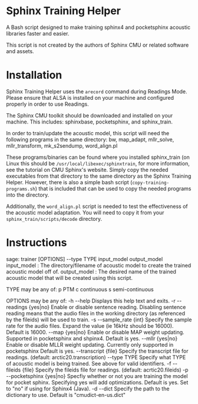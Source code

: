 # Sphinx Training Helper
A Bash script designed to make training sphinx4 and pocketsphinx acoustic libraries faster and easier.

This script is not created by the authors of Sphinx CMU or related software and assets.

# Installation
Sphinx Training Helper uses the ```arecord``` command during Readings Mode. Please ensure that ALSA is installed on your machine and configured properly in order to use Readings.  

The Sphinx CMU toolkit should be downloaded and installed on your machine. This includes: sphinxbase, pocketsphinx, and sphinx_train.  

In order to train/update the acoustic model, this script will need the following programs in the same directory: 
bw, map_adapt, mllr_solve, mllr_transform, mk_s2sendump, word_align.pl  

These programs/binaries can be found where you installed sphinx_train (on Linux this should be `/usr/local/libexec/sphinxtrain`, for more information, see the tutorial on CMU Sphinx's website. Simply copy the needed executables from that directory to the same directory as the Sphinx Training Helper.
However, there is also a simple bash script (`copy-training-programs.sh`) that is included that can be used to copy the needed programs into the directory.

Additionally, the `word_align.pl` script is needed to test the effectiveness of the acoustic model adaptation. You will need to copy it from your `sphinx_train/scripts/decode` directory.

# Instructions
  sage: trainer [OPTIONS] --type TYPE input_model output_model
	input_model : The directory/filename of acoustic model to create the trained acoustic model off of.
	output_model : The desired name of the trained acoustic model that will be created using this script.

TYPE may be any of:
    p   PTM
    c   continuous
    s   semi-continuous
        
    
OPTIONS may be any of:
	-h	--help			Displays this help text and exits.
	-r	--readings {yes|no}	Enable or disable sentence reading. Disabling sentence reading means that the audio files in the working directory (as referenced by the fileids) will be used to train.
	-s	--sample_rate {int}	Specify the sample rate for the audio files. Expand the value (ie 16kHz should be 16000). Default is 16000.
		--map {yes|no}		Enable or disable MAP weight updating. Supported in pocketsphinx and shpinx4. Default is yes.
		--mllr {yes|no}		Enable or disable MLLR weight updating. Currently only supported in pocketsphinx Default is yes.
		--transcript {file}	Specify the transcript file for readings. (default: arctic20.transcription)
		--type    TYPE        Specify what TYPE of acoustic model is being trained. See above for valid identifiers.
	-f	--fileids {file}	Specify the fileids file for readings. (default: acrtic20.fileids)
	-p	--pocketsphinx {yes|no} Specfiy whether or not you are training the model for pocket sphinx. Specifying yes will add optimizations. Default is yes. Set to "no" if using for Sphinx4 (Java).
        -d  --dict                      Specify the path to the dictionary to use. Default is "cmudict-en-us.dict"
    
